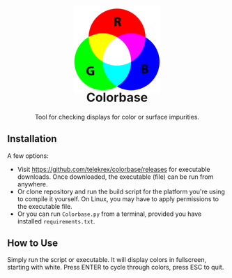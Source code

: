 <div align="center">
  <img src="_.png" height="200"/>
</div>
<h1 align="center" style="margin-top: -10px"> Colorbase </h1>
<p align="center" style="width: 100;">
   Tool for checking displays for color or surface impurities.
</p>

## Installation
A few options:
- Visit https://github.com/telekrex/colorbase/releases for executable downloads. Once downloaded, the executable (file) can be run from anywhere.
- Or clone repository and run the build script for the platform you're using to compile it yourself. On Linux, you may have to apply permissions to the executable file.
- Or you can run `Colorbase.py` from a terminal, provided you have installed `requirements.txt`.

## How to Use
Simply run the script or executable. It will display colors in fullscreen, starting with white. Press ENTER to cycle through colors, press ESC to quit.